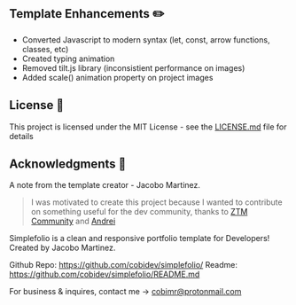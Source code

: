 ## Template Enhancements ✏️
- Converted Javascript to modern syntax (let, const, arrow functions, classes, etc)
- Created typing animation
- Removed tilt.js library (inconsistient performance on images)
- Added scale() animation property on project images 

## License 📄
This project is licensed under the MIT License - see the [LICENSE.md](LICENSE.md) file for details

## Acknowledgments 🎁
A note from the template creator - Jacobo Martinez.
> I was motivated to create this project because I wanted to contribute on something useful for the dev community, thanks to [ZTM Community](https://github.com/zero-to-mastery) and [Andrei](https://github.com/aneagoie)

Simplefolio is a clean and responsive portfolio template for Developers!
Created by Jacobo Martinez.

Github Repo: https://github.com/cobidev/simplefolio/
Readme: https://github.com/cobidev/simplefolio/README.md

For business & inquires, contact me -> cobimr@protonmail.com
